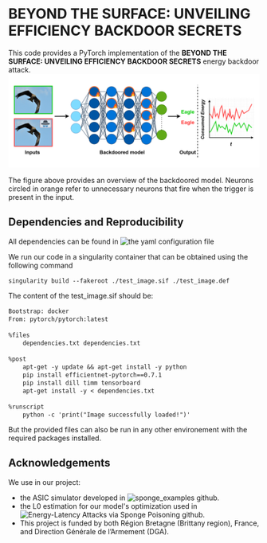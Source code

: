 # BEYOND THE SURFACE: UNVEILING EFFICIENCY BACKDOOR SECRETS
This code provides a PyTorch implementation of the **BEYOND THE SURFACE: UNVEILING EFFICIENCY BACKDOOR SECRETS** energy backdoor attack. 
![backdoored model](model.png)

The figure above provides an overview of the backdoored model. Neurons circled in orange refer to unnecessary neurons that fire when the trigger is present in the input.

## Dependencies and Reproducibility
All dependencies can be found in ![the yaml configuration file](env.yml)

We run our code in a singularity container that can be obtained using the following command

```shell
singularity build --fakeroot ./test_image.sif ./test_image.def
```
The content of the test_image.sif should be:

```shell
Bootstrap: docker
From: pytorch/pytorch:latest

%files
    dependencies.txt dependencies.txt

%post
    apt-get -y update && apt-get install -y python    
    pip install efficientnet-pytorch==0.7.1
    pip install dill timm tensorboard
    apt-get install -y < dependencies.txt

%runscript
    python -c 'print("Image successfully loaded!")'
```
But the provided files can also be run in any other environement with the required packages installed.

## Acknowledgements
We use in our project:
  * the ASIC simulator developed in ![sponge_examples github](https://github.com/iliaishacked/sponge_examples).
  * the L0 estimation for our model's optimization used in ![Energy-Latency Attacks via Sponge Poisoning github](https://github.com/Cinofix/sponge_poisoning_energy_latency_attack).
  * This project is funded by both Région Bretagne (Brittany region), France, and Direction Générale de l’Armement (DGA).
